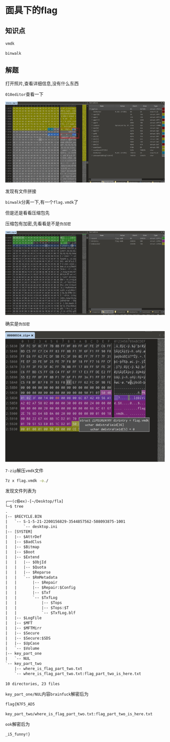 # 面具下的flag

## 知识点

`vmdk`

`binwalk`

## 解题

打开照片,查看详细信息,没有什么东西

`010editor`查看一下

![](./img/16-2.png)

发现有文件拼接

`binwalk`分离一下,有一个`flag.vmdk`了

但是还是看看压缩包先

压缩包有加密,先看看是不是`伪加密`

![](./img/16-3.png)

确实是`伪加密`

![](./img/16-4.png)

`7-zip`解压`vmdk`文件

```bash
7z x flag.vmdk -o./
```

发现文件列表为

```
┌──(c㉿ex)-[~/Desktop/fla]
└─$ tree                                  
.
|-- $RECYCLE.BIN
|   `-- S-1-5-21-2200156829-3544857562-508093875-1001
|       `-- desktop.ini
|-- [SYSTEM]
|   |-- $AttrDef
|   |-- $BadClus
|   |-- $Bitmap
|   |-- $Boot
|   |-- $Extend
|   |   |-- $ObjId
|   |   |-- $Quota
|   |   |-- $Reparse
|   |   `-- $RmMetadata
|   |       |-- $Repair
|   |       |-- $Repair:$Config
|   |       |-- $Txf
|   |       `-- $TxfLog
|   |           |-- $Tops
|   |           |-- $Tops:$T
|   |           `-- $TxfLog.blf
|   |-- $LogFile
|   |-- $MFT
|   |-- $MFTMirr
|   |-- $Secure
|   |-- $Secure:$SDS
|   |-- $UpCase
|   `-- $Volume
|-- key_part_one
|   `-- NUL
`-- key_part_two
    |-- where_is_flag_part_two.txt
    `-- where_is_flag_part_two.txt:flag_part_two_is_here.txt

10 directories, 23 files
```

`key_part_one/NUL`内容`brainfuck`解密后为

```
flag{N7F5_AD5
```

`key_part_two/where_is_flag_part_two.txt:flag_part_two_is_here.txt`

`ook`解密后为

```
_i5_funny!}
```
